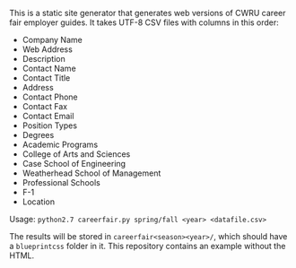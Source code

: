 This is a static site generator that generates web versions of CWRU career fair employer guides. It takes UTF-8 CSV files with columns in this order:

* Company Name
* Web Address
* Description
* Contact Name
* Contact Title
* Address
* Contact Phone
* Contact Fax
* Contact Email
* Position Types 
* Degrees 
* Academic Programs 
* College of Arts and Sciences 
* Case School of Engineering 
* Weatherhead School of Management 
* Professional Schools 
* F-1
* Location

Usage: `python2.7 careerfair.py spring/fall <year> <datafile.csv>`

The results will be stored in `careerfair<season><year>/`, which should have a `blueprintcss` folder in it. This repository contains an example without the HTML.
